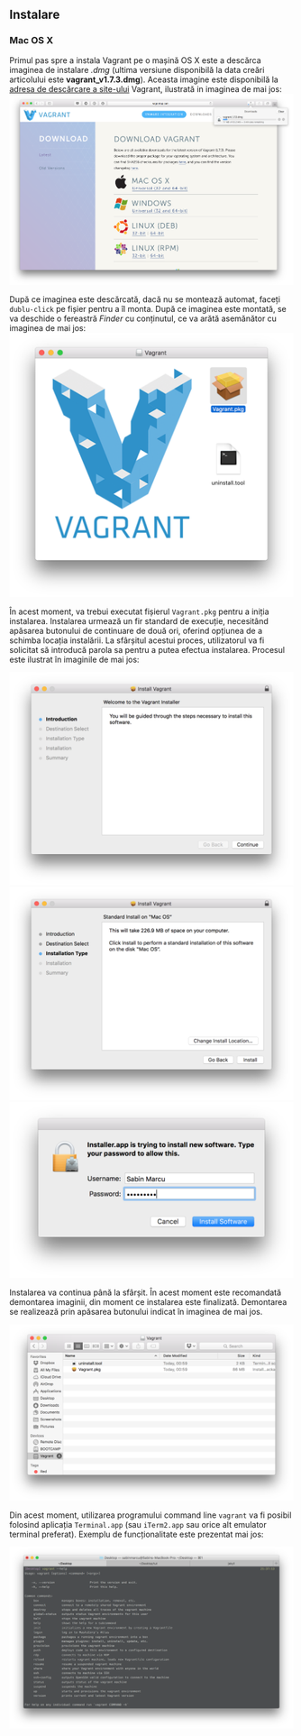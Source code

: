 

## Instalare

### Mac OS X

Primul pas spre a instala Vagrant pe o mașină OS X este a descărca imaginea de instalare _.dmg_ (ultima versiune disponibilă la data creări articolului este **vagrant_v1.7.3.dmg**). Aceasta imagine este disponibilă la [adresa de descărcare a site-ului](http://www.vagrantup.com/downloads.html) Vagrant, ilustrată in imaginea de mai jos:
![Imagine pagină de descărcare](../assets/images/images/macos/download.png)

După ce imaginea este descărcată, dacă nu se montează automat, faceți `dublu-click` pe fișier pentru a îl monta. După ce imaginea este montată, se va deschide o fereastră _Finder_ cu conținutul, ce va arătă asemănător cu imaginea de mai jos:
![Imagine conținut imagine](../assets/images/images/macos/image.png)

În acest moment, va trebui executat fișierul `Vagrant.pkg` pentru a iniția instalarea. Instalarea urmează un fir standard de execuție, necesitând apăsarea butonului de continuare de două ori, oferind opțiunea de a schimba locația instalării. La sfârșitul acestui proces, utilizatorul va fi solicitat să introducă parola sa pentru a putea efectua instalarea. Procesul este ilustrat în imaginile de mai jos:

![Imagine prim pas al instalării](../assets/images/images/macos/firststep.png)
![Imagine alegere a locației instalării](../assets/images/images/macos/installlocation.png)
![Imagine solicitare a parolei](../assets/images/images/macos/pass.png)

Instalarea va continua până la sfârșit. În acest moment este recomandată demontarea imaginii, din moment ce instalarea este finalizată. Demontarea se realizează prin apăsarea butonului indicat în imaginea de mai jos.

![Imagine demontare imagine](../assets/images/images/macos/unmount.png)

Din acest moment, utilizarea programului command line `vagrant` va fi posibil folosind aplicația `Terminal.app` (sau `iTerm2.app` sau orice alt emulator terminal preferat). Exemplu de funcționalitate este prezentat mai jos:

![Imagine execuție vagrant help](../assets/images/images/macos/vagranthelp.png)
